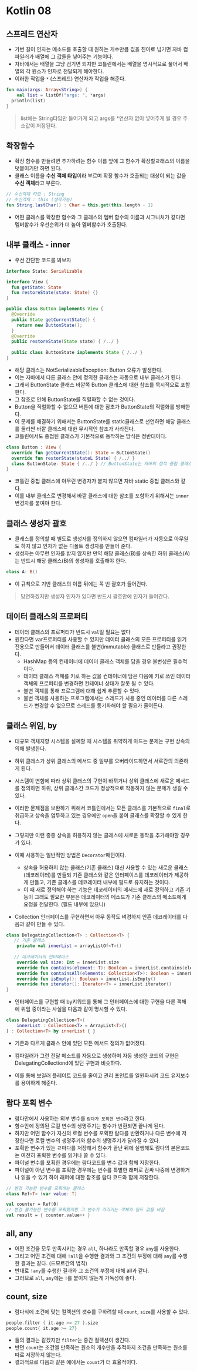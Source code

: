# Kotlin 08

## 스프레드 연산자 

- 가변 길이 인자는 메소드를 호출할 때 원하는 개수만큼 값을 진아로 넘기면 자바 컴파일러가 배열에 그 값들을 넣어주는 기능이다.
- 자바에서는 배열을 그냥 검기면 되지만 코틀린에서는 배열을 명시적으로 풀어서 배열의 각 원소가 인자로 전달되게 해야한다.
- 이러한 작업을 `*` (스프레드) 연산자가 작업을 해준다.

```kotlin
fun main(args: Array<String>) {
	val list = listOf("args: ", *args)
  println(list)
}
```

> list에는 String타입만 들어가게 되고 args를 *연산자 없이 넣어주게 될 경우 주소값이 저장된다.

## 확장함수

- 확장 함수를 만들려면 추가하려는 함수 이름 앞에 그 함수가 확장할ㄹ래스의 이름을 덧붙이기만 하면 된다.
- 클래스 이름을 **수신 객체 타입**이라 부르며 확장 함수가 호출되는 대상이 되는 값을 **수신 객체**라고 부른다.

```kotlin
// 수신객체 타입 : String
// 수신객체 : this (생략가능)
fun String.lastChar() : Char = this.get(this.length - 1)
```

- 어떤 클래스를 확장한 함수와 그 클래스의 멤버 함수의 이름과 시그니처가 같다면 멤버함수가 우선순위가 더 높아 멤버함수가 호출된다.

## 내부 클래스 - inner

- 우선 간단한 코드를 봐보자

```kotlin
interface State: Serializable

interface View {
  fun getState: State
  fun restoreState(state: State) {}  
}
```

```java
public class Button implements View {
  @Override
  public State getCurrentState() {
    return new ButtonState();
  }
  @Override
  public restoreState(State state) { /../ }
  
  public class ButtonState implements State { /../ }
}
```

- 해당 클래스는 NotSerializableException: Button 오류가 발생한다.
- 이는 자바에서 다른 클래스 안에 정의한 클래스는 자동으로 내부 클래스가 된다.
- 그래서 ButtonState 클래스 바깥쪽 Button 클래스에 대한 참조를 묵시적으로 포함한다.
- 그 참조로 인해 ButtonState를 직렬화할 수 없는 것이다.
- Button을 직렬화할 수 없으므 버튼에 대한 잠초가 ButtonState의 직렬화를 방해한다.
- 이 문제를 해결하기 위해서는 ButtonState를 static클래스로 선언하면 해당 클래스를 둘러싼 바깥 클래스에 대한 무시적인 참조가 사라진다.
- 코틀린에서도 중첩된 클래스가 기본적으로 동작하는 방식은 정반대이다.

```kotlin
class Button : View {
  override fun getCurrentState(): State = ButtonState()
  override fun restorState(stateL State) { /../ }
  class ButtonState: State { /../ } // ButtonState는 자바의 정적 중첩 클래스와 대응한다.
}
```

- 코틀린 중첩 클래스에 아무런 변경자가 붙지 않으면 자바 static 중첩 클래스와 같다.
- 이를 내부 클래스로 변경해서 바깥 클래스에 대한 참조를 포함하기 위해서는 `inner` 변경자를 붙여야 한다.

## 클래스 생성자 괄호

- 클래스를 정의할 때 별도로 생성자를 정의하지 않으면 컴파일러가 자동으로 아무일도 하지 않고 인자가 없는 디폴트 생성자를 만들어 준다.
- 생성자는 아무런 인자를 받지 않지만 만약 해당 클래스(B)를 상속한 하위 클래스(A)는 반드시 해당 클래스(B)의 생성자를 호출해야 한다.

```kotlin
class A: B()
```

- 이 규칙으로 기반 클래스의 이름 뒤에는 꼭 빈 괄호가 들어간다.

> 당연하겠지만 생성자 인자가 있다면 반드시 괄호안에 인자가 들어간다.

## 데이터 클래스의 프로퍼티

- 데이터 클래스의 프로퍼티가 반드시 `val`일 필요는 없다
- 원한다면 var프로퍼티를 사용할 수 있지만 데이터 클래스의 모든 프로퍼티를 읽기 전용으로 만들어서 데이터 클래스를 불변(immutable) 클래스로 만들라고 권장한다.
  - HashMap 등의 컨테이너에 데이터 클래스 객체를 담을 경우 불변성은 필수적이다.
  - 데이터 클래스 객체를 키로 하는 값을 컨테이너에 담은 다음에 키로 쓰인 데이터 객체의 프로퍼티를 변경하면 컨테이너 상태가 잘못 될 수 있다.
  - 불변 객체를 통해 프로그램에 대해 쉽게 추론할 수 있다.
  - 불변 객체를 사용하는 프로그램에서는 스레드가 사용 중인 데이터를 다른 스레드가 변경할 수 없으므로 스레드를 동기화해야 할 필요가 줄어든다.

## 클래스 위임, by

- 대규모 객체지향 시스템을 설꼐할 때 시스템을 취약하게 마드는 문제는 구현 상속의 의해 발생한다.
- 하위 클래스가 상위 클래스의 메서드 중 일부를 오버라이드하면서 서로간의 의존하게 된다.
- 시스템이 변함에 따라 상위 클래스의 구현이 바뀌거나 상위 클래스에 새로운 메서드를 정의하면 하위, 상위 클래스간 코드가 정상적으로 작동하지 않는 문제가 생길 수 있다.
- 이러한 문제점을 보완하기 위해서 코틀린에서는 모든 클래스를 기본적으로 `final`로 취급하고 상속을 염두하고 있는 경우에만 `open`을 붙여 클래스를 확장할 수 있게 한다.
- 그렇지만 이런 종종 상속을 허용하지 않는 클래스에 새로운 동작을 추가해야할 경우가 있다.
- 이때 사용하는 일반적인 방법은 `Decorator`패턴이다.
  - 상속을 허용하지 않는 클래스(기존 클래스) 대신 사용할 수 있는 새로운 클래스(데코레이터)를 만들되 기존 클래스와 같은 인터페이스를 데코레이터가 제공하게 만들고, 기존 클래스를 데코레이터 내부에 필드로 유지하는 것이다.
  - 이 때 새로 정의해야 하는 기능은 데코레이터의 메서드에 새로 정의하고 기존 기능이 그래도 필요한 부분은 데코레이터의 메소드가 기존 클래스의 메소드에게 요청을 전달한다. (필드 내부에 있으니)

- Collection 인터페이스를 구현하면서 아무 동작도 벼경하지 안흔 데코레이터를 다음과 같이 만들 수 있다.

```kotlin
class DelegatingCollection<T> : Collection<T> {
   // 기존 클래스
    private val innerList = arrayListOf<T>()
  
   // 데코레이터의 인터페이스
    override val size: Int = innerList.size
    override fun contains(element: T): Boolean = innerList.contains(element)
    override fun containsAll(elements: Collection<T>): Boolean = innerList.containsAll(elements)
    override fun isEmpty(): Boolean = innerList.isEmpty()
    override fun iterator(): Iterator<T> = innerList.iterator()
}
```

- 인터페이스를 구현할 때 by키워드를 통해 그 인터페이스에 대한 구현을 다른 객체에 위임 중이라는 사실을 다음과 같이 명시할 수 있다.

```kotlin
class DelegatingCollection<T>(
    innerList : Collection<T> = ArrayList<T>()
) : Collection<T> by innerList { }
```

- 기존과 다르게 클래스 안에 있던 모든 메서드 정의가 없어졌다.
- 컴파일러가 그런 전달 메소드를 자동으로 생성하며 자동 생성한 코드의 구현은 DelegatingCollectiond에 있던 구현과 비슷하다.

- 이를 통해 보일러 플레이트 코드를 줄이고 관리 포인트를 일원화시켜 코드 유지보수를 용이하게 해준다.

## 람다 포획 변수

- 람다안에서 사용하는 외부 변수를 `람다가 포획한 변수`라고 한다.
- 함수안에 정의된 로컬 변수의 생명주기는 함수가 반환되면 끝나게 된다.
- 하지만 어떤 함수가 자신의 로컬 변수를 포획한 람다를 반환하거나 다른 변수에 저장한다면 로컬 변수의 생명주기와 함수의 생명주기가 달라질 수 있다.
- 포획한 변수가 있는 ㄹ마다를 저장해서 함수가 끝난 뒤에 실행해도 람다의 본문코드는 여전히 포획한 변수를 읽거나 쓸 수 있다.
- 파이널 변수를 포획한 경우에는 람다코드를 변수 값과 함께 저장한다.
- 파이널이 아닌 변수를 포획한 경우에는 변수를 특별한 래퍼로 감싸 나중에 변경하거나 읽을 수 있기 하여 래퍼에 대한 참조를 람다 코드와 함께 저장한다.

```kotlin
// 변경 가능한 변수를 포획하는 클래스
class Ref<T> (var value: T)

val counter = Ref(0)
// 변경 불가능한 변수를 포획했지만 그 변수가 가리키는 객체의 필드 값을 바꿈
val result = { counter.value++ }
```

## all, any

- 어떤 조건을 모두 만족시키는 경우 `all`, 하나라도 만족할 경우 `any`를 사용한다.
- 그리고 어떤 조건에 대해 `!all`을 수행한 결과와 그 조건의 부정에 대해 `any`를 수행한 결과는 같다. (드모르간의 법칙)
- 반대로 `!any`를 수행한 결과와 그 조건의 부정에 대해 all과 같다.
- 그러므로 `all`, `any`에는 `!`를 붙이지 않는게 가독성에 좋다.

## count, size

- 람다식에 조건에 맞는 컬렉션의 갯수를 구하려할 때 `count`, `size`를 사용할 수 있다.

```kotlin
people.filter { it.age >= 27 }.size
people.count{ it.age >= 27}
```

- 둘의 결과는 같겠지만 `filter`는 중간 컬렉션이 생긴다.
- 반면 `count`는 조건엘 만족하는 원소의 개수만을 추적하지 조건을 만족하는 원소를 따로 저장하지 않는다.
- 결과적으로 다음과 같은 예에서는 `count`가 더 효율적이다.



